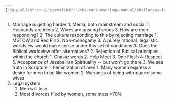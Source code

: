 ```yaml
---
{"dg-publish":true,"permalink":"/the-mans-marriage-manual/challenges-facing-men/challenges-facing-men/","created":"2023-03-03T17:31:12.053-08:00","updated":"2023-03-03T18:11:03.299-08:00"}
---
```



1. Marriage is getting harder
		1. Media, both mainstream and social
			1. Husbands are idiots
			2. Wives are unsung heroes
			3. How are men responding?
		2. The culture responding to this by rejecting marriage
			1. MGTOW and Red Pill
			2. Non-monogamy
			3. A purely rational, legalistic worldview would make sense under this set of conditions
		3. Does the Biblical worldview offer alternatives?
	2. Rejection of Biblical principles within the church
		1. Chaste words
		2. Help Meet
		3. One Flesh 
		4. Respect
		5. Acceptance of Jezebellian Spirituality -- but won't go there
	3. We see truth in Scripture
		1. Feminization of men
			1. Many women express a desire for men to be like women
		2. Warnings of being with quarrelsome wives
2. Legal system
	1. Men will lose
	2. Most divorces filed by women, some stats >70%